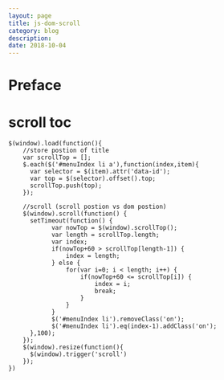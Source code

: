 ```yaml
---
layout: page
title: js-dom-scroll
category: blog
description: 
date: 2018-10-04
---
```

# Preface

# scroll toc

	$(window).load(function(){
		//store postion of title
		var scrollTop = [];
		$.each($('#menuIndex li a'),function(index,item){
		  var selector = $(item).attr('data-id');
		  var top = $(selector).offset().top;
		  scrollTop.push(top);
		});

		//scroll (scroll postion vs dom postion)
		$(window).scroll(function() {
		  setTimeout(function() {
				var nowTop = $(window).scrollTop();
				var length = scrollTop.length;
				var index;
				if(nowTop+60 > scrollTop[length-1]) {
					index = length;
				} else {
					for(var i=0; i < length; i++) {
						if(nowTop+60 <= scrollTop[i]) {
							index = i;
							break;
						}
					}
				}
				$('#menuIndex li').removeClass('on');
				$('#menuIndex li').eq(index-1).addClass('on');
		  },100);
		});
		$(window).resize(function(){
		  $(window).trigger('scroll')
		});
	})